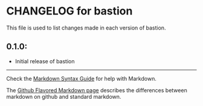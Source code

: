 # CHANGELOG for bastion

This file is used to list changes made in each version of bastion.

## 0.1.0:

* Initial release of bastion

- - -
Check the [Markdown Syntax Guide](http://daringfireball.net/projects/markdown/syntax) for help with Markdown.

The [Github Flavored Markdown page](http://github.github.com/github-flavored-markdown/) describes the differences between markdown on github and standard markdown.

